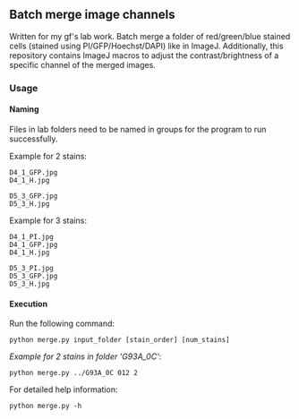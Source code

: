 ## Batch merge image channels

Written for my gf's lab work. Batch merge a folder of red/green/blue stained cells (stained using PI/GFP/Hoechst/DAPI) like in ImageJ. Additionally, this repository contains ImageJ macros to adjust the contrast/brightness of a specific channel of the merged images.

### Usage

#### Naming
Files in lab folders need to be named in groups for the program to run successfully.

Example for 2 stains:
```
D4_1_GFP.jpg
D4_1_H.jpg

D5_3_GFP.jpg
D5_3_H.jpg
```

Example for 3 stains:
```
D4_1_PI.jpg
D4_1_GFP.jpg
D4_1_H.jpg

D5_3_PI.jpg
D5_3_GFP.jpg
D5_3_H.jpg
```

#### Execution
Run the following command:
```
python merge.py input_folder [stain_order] [num_stains]
```

*Example for 2 stains in folder 'G93A_0C'*:
```
python merge.py ../G93A_0C 012 2
```

For detailed help information:
```
python merge.py -h
```
